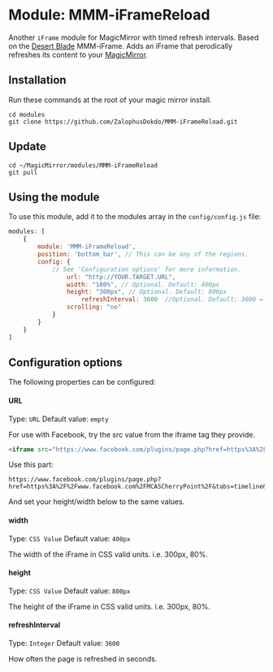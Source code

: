 # Module: MMM-iFrameReload
Another `iFrame` module for MagicMirror with timed refresh intervals.  Based on the [Desert Blade](https://github.com/desertblade/iFrame) MMM-iFrame.  Adds an iFrame that perodically refreshes its content to your [MagicMirror](https://github.com/MichMich/MagicMirror).

## Installation
Run these commands at the root of your magic mirror install.

```shell
cd modules
git clone https://github.com/ZalophusDokdo/MMM-iFrameReload.git
```

## Update

```shell
cd ~/MagicMirror/modules/MMM-iFrameReload
git pull
```

## Using the module
To use this module, add it to the modules array in the `config/config.js` file:
``` javascript
modules: [
	{
		module: 'MMM-iFrameReload',
		position: 'bottom_bar',	// This can be any of the regions.
		config: {
			// See 'Configuration options' for more information.
				url: "http://YOUR.TARGET.URL",
				width: "100%", // Optional. Default: 400px
				height: "300px", // Optional. Default: 800px
        			refreshInterval: 3600  //Optional. Default: 3600 = 1 hour
				scrolling: "no" 
			}
		}
	}
]
```

## Configuration options

The following properties can be configured:

#### URL
Type: `URL` Default value: `empty`

For use with Facebook, try the src value from the iframe tag they provide.

``` HTML
<iframe src="https://www.facebook.com/plugins/page.php?href=https%3A%2F%2Fwww.facebook.com%2FMCASCherryPoint%2F&tabs=timeline&width=340&height=500&small_header=false&adapt_container_width=true&hide_cover=false&show_facepile=true&appId=254272385726401" width="340" height="500" style="border:none;overflow:hidden" scrolling="no" frameborder="0" allowTransparency="true"></iframe>
```

Use this part: 
```TEXT
https://www.facebook.com/plugins/page.php?href=https%3A%2F%2Fwww.facebook.com%2FMCASCherryPoint%2F&tabs=timeline&width=340&height=500&small_header=false&adapt_container_width=true&hide_cover=false&show_facepile=true&appId=254272385726401
```
And set your height/width below to the same values.

#### width

Type: `CSS Value` Default value: `400px`

The width of the iFrame in CSS valid units. i.e. 300px, 80%.

#### height
Type: `CSS Value` Default value: `800px`

The height of the iFrame in CSS valid units. i.e. 300px, 80%.

#### refreshInterval
Type: `Integer` Default value: `3600`

How often the page is refreshed in seconds.
